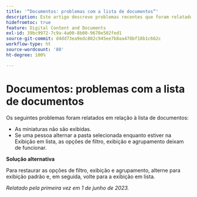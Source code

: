 ```yaml
---
title: '“Documentos: problemas com a lista de documentos”'
description: Este artigo descreve problemas recentes que foram relatados em relação à lista de documentos.
hidefromtoc: true
feature: Digital Content and Documents
exl-id: 39bc9972-7c9a-4a00-8b00-9670e502fed1
source-git-commit: d4dd73ea9edc802c945ee7b8aa478bf18b1c662c
workflow-type: ht
source-wordcount: '80'
ht-degree: 100%

---
```


# Documentos: problemas com a lista de documentos

<!--This article is on the WF and WFP TOCs. Valid issue, won't fix (Won't fix tab).-->

Os seguintes problemas foram relatados em relação à lista de documentos:

* As miniaturas não são exibidas.
* Se uma pessoa alternar a pasta selecionada enquanto estiver na Exibição em lista, as opções de filtro, exibição e agrupamento deixam de funcionar.

**Solução alternativa**

Para restaurar as opções de filtro, exibição e agrupamento, alterne para exibição padrão e, em seguida, volte para a exibição em lista.

_Relatado pela primeira vez em 1 de junho de 2023._
